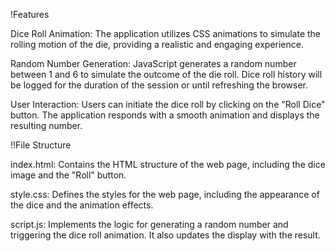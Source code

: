 !Features

Dice Roll Animation: The application utilizes CSS animations to simulate the rolling motion of the die, providing a realistic and engaging experience.

Random Number Generation: JavaScript generates a random number between 1 and 6 to simulate the outcome of the die roll. Dice roll history will be logged for the duration of the session or until refreshing the browser. 

User Interaction: Users can initiate the dice roll by clicking on the "Roll Dice" button. The application responds with a smooth animation and displays the resulting number.

!!File Structure

index.html: Contains the HTML structure of the web page, including the dice image and the "Roll" button.

style.css: Defines the styles for the web page, including the appearance of the dice and the animation effects.

script.js: Implements the logic for generating a random number and triggering the dice roll animation. It also updates the display with the result.
